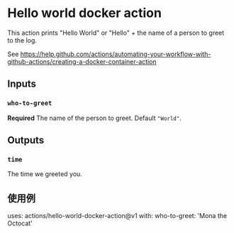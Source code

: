 # Hello world docker action

This action prints "Hello World" or "Hello" + the name of a person to greet to the log.

See https://help.github.com/actions/automating-your-workflow-with-github-actions/creating-a-docker-container-action

## Inputs

### `who-to-greet`

**Required** The name of the person to greet. Default `"World"`.

## Outputs

### `time`

The time we greeted you.

## 使用例

uses: actions/hello-world-docker-action@v1
with:
  who-to-greet: 'Mona the Octocat'
